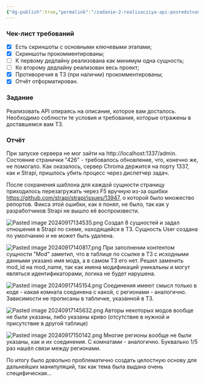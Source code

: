 ```yaml
---
{"dg-publish":true,"permalink":"/zadanie-2-realizacziya-api-posredstvom-strapi/","noteIcon":""}
---
```



### Чек-лист требований

- [x]  Есть скриншоты с основными ключевыми этапами;
- [x]  Скриншоты прокомментированы;
- [ ]  К первому дедлайну реализована как минимум одна сущность;
- [ ]  Ко второму дедлайну реализован весь проект;
- [x]  Противоречия в ТЗ (при наличии) прокомментированы;
- [x]  Отчёт отформатирован.

### Задание

Реализовать API опираясь на описание, которое вам досталось. Необходимо соблюсти те условия и требования, которые отражены в доставшемся вам ТЗ.
### Отчёт
При запуске сервера не мог зайти на http://localhost:1337/admin.
Состояние странички "426" - требовалось обновление, что, конечно же, не помогало.
Как оказалось, сервер Chroma держится на порту 1337, как и Strapi, пришлось убить процесс через диспетчер задач.

После сохранения шаблона для каждой сущности страницу приходилось перезагружать через F5 вручную из-за ошибки https://github.com/strapi/strapi/issues/13947, о которой было множество репортов. Фикса этой ошибки, как я понял, не было, так как у разработчиков Strapi не вышло её воспроизвести.

![Pasted image 20240917134535.png](/img/user/Pasted%20image%2020240917134535.png)
Создал 8 сущностей и задал отношения в Strapi по схеме, находящейся в ТЗ. Сущность User создана по умолчанию и не может быть удалена.

![Pasted image 20240917140817.png](/img/user/Pasted%20image%2020240917140817.png)
При заполнении контентом сущности "Mod" заметил, что в таблице по ссылке в ТЗ с исходными данными указано имя мода, а в самом ТЗ его нет. Решил заменить mod_id на mod_name, так как имена модификаций уникальны и могут являться идентификаторами, логика не будет нарушена.

![Pasted image 20240917145154.png](/img/user/Pasted%20image%2020240917145154.png)
Соединения имеют смысл только в коде - какая комната соединена с какой, с регионами - аналогично.
Зависимости не прописаны в табличке, указанной в ТЗ.

![Pasted image 20240917145632.png](/img/user/Pasted%20image%2020240917145632.png)
Авторы некоторых модов вообще не были указаны, либо указаны криво (отсутствие в нужной и присутствие в другой таблице)

![Pasted image 20240917150142.png](/img/user/Pasted%20image%2020240917150142.png)
Многие регионы вообще не были указаны, как и их соединения.
С комнатами - аналогично. Буквально 1/5 раз нашёл связи между регионами.

По итогу было довольно проблематично создать целостную основу для дальнейших манипуляций, так как тема была выдана очень специфическая...


